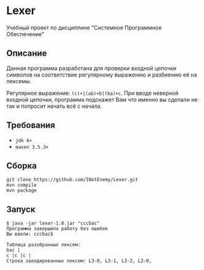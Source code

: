 # Lexer

Учебный проект по дисциплине "Системное Программное Обеспечение"

## Описание  

Данная программа разработана для проверки входной цепочки символов на соответствие регулярному выражению и разбиению её на лексемы.

Регулярное выражение: `(c)+|(ab)+b|(ba)+c`. 
При вводе неверной входной цепочки, программа подскажет Вам что именно вы сделали не так и попросит начать всё с начала.

## Требования

- `jdk 6+`
- `maven 3.5.3+`

## Сборка

```
git clone https://github.com/INotEnemy/Lexer.git
mvn compile
mvn package
```
  
## Запуск

```
$ java -jar lexer-1.0.jar "cccbac"
Программа завершила работу без ошибок
Вы ввели: cccbac$

Таблица разобранных лексем:
bac |
c |c |c |
Строка закодированных лексем: L3-0, L3-1, L3-2, L2-0, 
```
